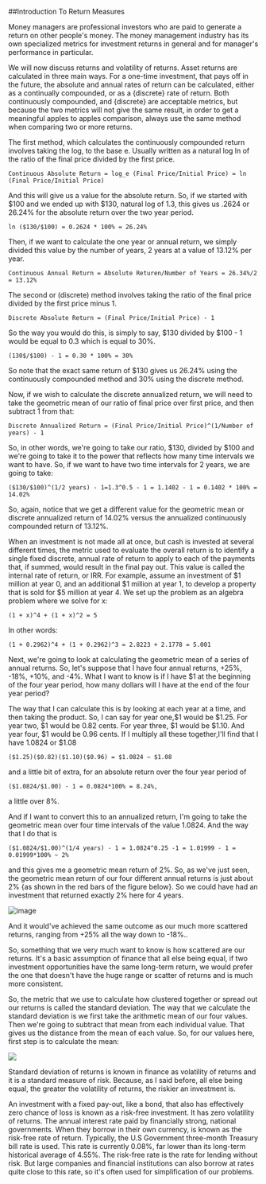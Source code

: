 ##Introduction To Return Measures

Money managers are professional investors who are paid to generate a return on other people's money. The money management industry has its own specialized metrics for investment returns in general and for manager's performance in particular.

We will now discuss returns and volatility of returns. Asset returns are calculated in three main ways. For a one-time investment, that pays off in the future, the absolute and annual rates of return can be calculated, either as a continually compounded, or as a {discrete} rate of return. Both continuously compounded, and {discrete} are acceptable metrics, but because the two metrics will not give the same result, in order to get a meaningful apples to apples comparison, always use the same method when comparing two or more returns.

The first method, which calculates the continuously compounded return involves taking the log, to the base e. Usually written as a natural log ln of the ratio of the final price divided by the first price.

```
Continuous Absolute Return = log_e (Final Price/Initial Price) = ln (Final Price/Initial Price) 
```
And this will give us a value for the absolute return. So, if we started with $100 and we ended up with $130, natural log of 1.3, this gives us .2624 or 26.24% for the absolute return over the two year period.
```
ln ($130/$100) = 0.2624 * 100% = 26.24%
```
Then, if we want to calculate the one year or annual return, we simply divided this value by the number of years, 2 years at a value of 13.12% per year.
```
Continuous Annual Return = Absolute Returen/Number of Years = 26.34%/2 = 13.12%
```
The second or (discrete) method involves taking the ratio of the final price divided by the first price minus 1.
```
Discrete Absolute Return = (Final Price/Initial Price) - 1
```
So the way you would do this, is simply to say, $130 divided by $100 - 1 would be equal to 0.3 which is equal to 30%.
```
(130$/$100) - 1 = 0.30 * 100% = 30%
```
So note that the exact same return of $130 gives us 26.24% using the continuously compounded method and 30% using the discrete method.

Now, if we wish to calculate the discrete annualized return, we will need to take the geometric mean of our ratio of final price over first price, and then subtract 1 from that:
```
Discrete Annualized Return = (Final Price/Initial Price)^(1/Number of years) - 1
```
So, in other words, we're going to take our ratio, $130, divided by $100 and we're going to take it to the power that reflects how many time intervals we want to have. So, if we want to have two time intervals for 2 years, we are going to take:
```
($130/$100)^(1/2 years) - 1=1.3^0.5 - 1 = 1.1402 - 1 = 0.1402 * 100% = 14.02%
```
So, again, notice that we get a different value for the geometric mean or discrete annualized return of 14.02% versus the annualized continuously compounded return of 13.12%.

When an investment is not made all at once, but cash is invested at several different times, the metric used to evaluate the overall return is to identify a single fixed discrete, annual rate of return to apply to each of the payments that, if summed, would result in the final pay out. This value is called the internal rate of return, or IRR. For example, assume an investment of $1 million at year 0, and an additional $1 million at year 1, to develop a property that is sold for $5 million at year 4. We set up the problem as an algebra problem where we solve for x:
```
(1 + x)^4 + (1 + x)^2 = 5
```

In other words:
```
(1 + 0.2962)^4 + (1 + 0.2962)^3 = 2.8223 + 2.1778 = 5.001 
```
Next, we're going to look at calculating the geometric mean of a series of annual returns. So, let's suppose that I have four annual returns, +25%, -18%, +10%, and -4%. What I want to know is if I have $1 at the beginning of the four year period, how many dollars will I have at the end of the four year period?

The way that I can calculate this is by looking at each year at a time, and then taking the product. So, I can say for year one,$1 would be $1.25. For year two, $1 would be 0.82 cents. For year three, $1 would be $1.10. And year four, $1 would be 0.96 cents. If I multiply all these together,I'll find that I have 1.0824 or $1.08
```
($1.25)($0.82)($1.10)($0.96) = $1.0824 ~ $1.08
```
and a little bit of extra, for an absolute return over the four year period of 
```
($1.0824/$1.00) - 1 = 0.0824*100% = 8.24%,
```
a little over 8%.

And if I want to convert this to an annualized return, I'm going to take the geometric mean over four time intervals of the value 1.0824. And the way that I do that is
```
($1.0824/$1.00)^(1/4 years) - 1 = 1.0824^0.25 -1 = 1.01999 - 1 = 0.01999*100% ~ 2%
```
and this gives me a geometric mean return of 2%. So, as we've just seen, the geometric mean return of our four different annual returns is just about 2% {as shown in the red bars of the figure below}. So we could have had an investment that returned exactly 2% here for 4 years.

![image](https://d3c33hcgiwev3.cloudfront.net/imageAssetProxy.v1/xSvVOGfUEeWAwg6u9PPi2Q_53ae2a20a4e02e9fb1fac3f710454c61_Return7.jpg?expiry=1449792000000&hmac=4zGmYU5oaS4e7ZZChGY6ORfwPnSbf4W5U901ZXnLtiE)

And it would've achieved the same outcome as our much more scattered returns, ranging from +25% all the way down to -18%..

So, something that we very much want to know is how scattered are our returns. It's a basic assumption of finance that all else being equal, if two investment opportunities have the same long-term return, we would prefer the one that doesn't have the huge range or scatter of returns and is much more consistent.

So, the metric that we use to calculate how clustered together or spread out our returns is called the standard deviation. The way that we calculate the standard deviation is we first take the arithmetic mean of our four values. Then we're going to subtract that mean from each individual value. That gives us the distance from the mean of each value. So, for our values here, first step is to calculate the mean:

![](https://d3c33hcgiwev3.cloudfront.net/imageAssetProxy.v1/nZtCIGfZEeW7ghK3HGMBQw_427bf697083e085993c0e871c780b5cb_Return8.jpg?expiry=1449792000000&hmac=akR1lVppe2gEdyUBH3w14ZZnmKdjrdLIHZ80PNiI1vg)

Standard deviation of returns is known in finance as volatility of returns and it is a standard measure of risk. Because, as I said before, all else being equal, the greater the volatility of returns, the riskier an investment is.

An investment with a fixed pay-out, like a bond, that also has effectively zero chance of loss is known as a risk-free investment. It has zero volatility of returns. The annual interest rate paid by financially strong, national governments. When they borrow in their own currency, is known as the risk-free rate of return. Typically, the U.S Government three-month Treasury bill rate is used. This rate is currently 0.08%, far lower than its long-term historical average of 4.55%. The risk-free rate is the rate for lending without risk. But large companies and financial institutions can also borrow at rates quite close to this rate, so it's often used for simplification of our problems.

